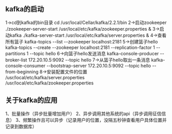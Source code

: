 
## kafka的启动
1->cd到kafka的bin目录 cd /usr/local/Cellar/kafka/2.2.1/bin
2->启动zookeeper ./zookeeper-server-start /usr/local/etc/kafka/zookeeper.properties &
3->启动kafka ./kafka-server-start /usr/local/etc/kafka/server.properties &
4->查看所有篮子 kafka-topics --list --zookeeper localhost:2181
5->创建篮子hello kafka-topics --create --zookeeper localhost:2181 --replication-factor 1 --partitions 1 --topic hello
6->向篮子hello发送消息 kafka-console-producer --broker-list 172.20.10.5:9092 --topic hello
7->从篮子hello取出一条消息 kafka-console-consumer --bootstrap-server 172.20.10.5:9092 --topic hello --from-beginning
8->安装配置文件的位置
/usr/local/etc/kafka/server.properties
/usr/local/etc/kafka/zookeeper.properties

## 关于kafka的应用
1、批量操作（异步批量增加用户）
2、异步调用其他系统的api（异步调用征信信息）
3、频繁操作且可以异步（记录用户的位置，没隔五秒钟查看用户具体位置并记录到数据库）